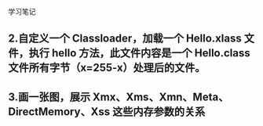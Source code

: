 学习笔记

## 2.自定义一个 Classloader，加载一个 Hello.xlass 文件，执行 hello 方法，此文件内容是一个 Hello.class 文件所有字节（x=255-x）处理后的文件。

## 3.画一张图，展示 Xmx、Xms、Xmn、Meta、DirectMemory、Xss 这些内存参数的关系
